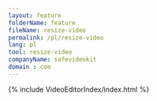 ```yaml
---
layout: feature
folderName: feature
fileName: resize-video
permalink: /pl/resize-video
lang: pl
tool: resize-video
companyName: safevideokit
domain : com
---
```


{% include VideoEditorIndex/index.html %}

   
